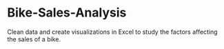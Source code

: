 # Bike-Sales-Analysis
Clean data and create visualizations in Excel to study the factors affecting the sales of a bike.
